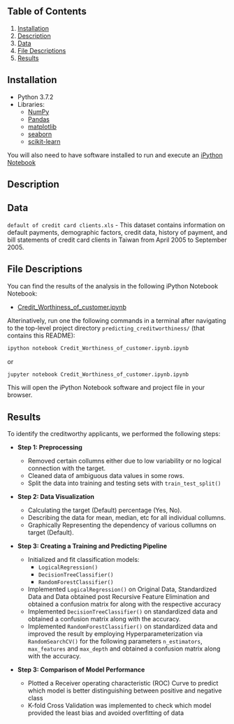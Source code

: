 ##  Table of Contents
1. [Installation](#Installation)
2. [Description](#Description)
3. [Data](#Data)
4. [File Descriptions](#File-Descriptions)
5. [Results](#Results)

## Installation
- Python 3.7.2
- Libraries: 
  - [NumPy](http://www.numpy.org/)
  - [Pandas](http://pandas.pydata.org)
  - [matplotlib](http://matplotlib.org/)
  - [seaborn](https://seaborn.pydata.org/)
  - [scikit-learn](http://scikit-learn.org/stable/)

You will also need to have software installed to run and execute an [iPython Notebook](http://ipython.org/notebook.html)

## Description

## Data 
`default of credit card clients.xls` - This dataset contains information on default payments, demographic factors, credit data, history of payment, and bill statements of credit card clients in Taiwan from April 2005 to September 2005.


## File Descriptions

You can find the results of the analysis in the following iPython Notebook Notebook:
* [Credit_Worthiness_of_customer.ipynb](https://github.com/pranjal0207/credit-worthiness-of-customer/blob/master/Credit_Worthiness_of_customer.ipynb)

Alterinatively, run one the following commands in a terminal after navigating to the top-level project directory `predicting_creditworthiness/` (that contains this README):

```bash
ipython notebook Credit_Worthiness_of_customer.ipynb.ipynb
```  
or
```bash
jupyter notebook Credit_Worthiness_of_customer.ipynb.ipynb
```

This will open the iPython Notebook software and project file in your browser.

## Results

To identify the creditworthy applicants, we performed the following steps:

- **Step 1: Preprocessing**
  - Removed certain collumns either due to low variability or no logical connection with the target.
  - Cleaned data of ambiguous data values in some rows.
  - Split the data into training and testing sets with `train_test_split()` 
  
- **Step 2: Data Visualization**
  - Calculating the target (Default) percentage (Yes, No).
  - Describing the data for mean, median, etc for all individual collumns.
  - Graphically Representing the dependency of various collumns on target (Default).

- **Step 3: Creating a Training and Predicting Pipeline**
  - Initialized and fit classification models:
    - `LogicalRegression()`
    - `DecisionTreeClassifier()`
    - `RandomForestClassifier()`
  - Implemented `LogicalRegression()` on Original Data, Standardized Data and Data obtained post Recursive Feature Elimination and obtained a confusion matrix for along with the respective accuracy
  - Implemented `DecisionTreeClassifier()` on standardized data and obtained a confusion matrix along with the accuracy.  
  - Implemented `RandomForestClassifier()` on standardized data and improved the result by employing Hyperparameterization via `RandomSearchCV()` for the following parameters `n_estimators`, `max_features` and `max_depth` and obtained a confusion matrix along with the accuracy.
  
- **Step 3: Comparison of Model Performance**
  - Plotted a Receiver operating characteristic (ROC) Curve to predict which model is better distinguishing between positive and negative class  
  - K-fold Cross Validation was implemented to check which model provided the least bias and avoided overfitting of data
